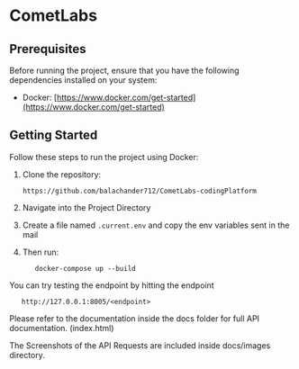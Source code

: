 # CometLabs


## Prerequisites

Before running the project, ensure that you have the following dependencies installed on your system:

- Docker: [https://www.docker.com/get-started](https://www.docker.com/get-started)

## Getting Started

Follow these steps to run the project using Docker:

1. Clone the repository:

   ```shell
   https://github.com/balachander712/CometLabs-codingPlatform
   ```
   
1. Navigate into the Project Directory
2. Create a file named `.current.env` and copy the env variables sent in the mail
3. Then run:

   ```shell
      docker-compose up --build
   ```

You can try testing the endpoint by hitting the endpoint
   
   ```shell
      http://127.0.0.1:8005/<endpoint>
   ```

Please refer to the documentation inside the docs folder for full API documentation. (index.html)

The Screenshots of the API Requests are included inside docs/images directory.